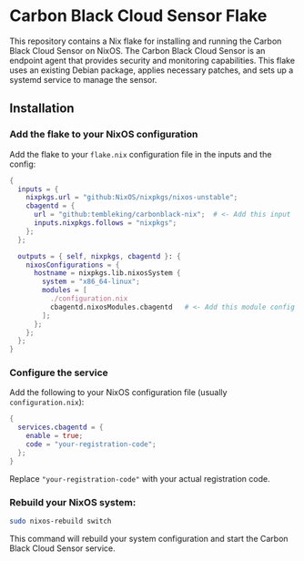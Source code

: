 # Carbon Black Cloud Sensor Flake

This repository contains a Nix flake for installing and running the Carbon Black Cloud Sensor on NixOS. The Carbon Black Cloud Sensor is an endpoint agent that provides security and monitoring capabilities.
This flake uses an existing Debian package, applies necessary patches, and sets up a systemd service to manage the sensor.

## Installation

### Add the flake to your NixOS configuration

Add the flake to your `flake.nix` configuration file in the inputs and the config:

```nix
{
  inputs = {
    nixpkgs.url = "github:NixOS/nixpkgs/nixos-unstable";
    cbagentd = {
      url = "github:tembleking/carbonblack-nix";  # <- Add this input
      inputs.nixpkgs.follows = "nixpkgs";
    };
  };

  outputs = { self, nixpkgs, cbagentd }: {
    nixosConfigurations = {
      hostname = nixpkgs.lib.nixosSystem {
        system = "x86_64-linux";
        modules = [
          ./configuration.nix
          cbagentd.nixosModules.cbagentd   # <- Add this module config
        ];
      };
    };
  };
}
```

### Configure the service

Add the following to your NixOS configuration file (usually `configuration.nix`):

```nix
{
  services.cbagentd = {
    enable = true;
    code = "your-registration-code";
  };
}
```

Replace `"your-registration-code"` with your actual registration code.

### Rebuild your NixOS system:

```bash
sudo nixos-rebuild switch
```

This command will rebuild your system configuration and start the Carbon Black Cloud Sensor service.

